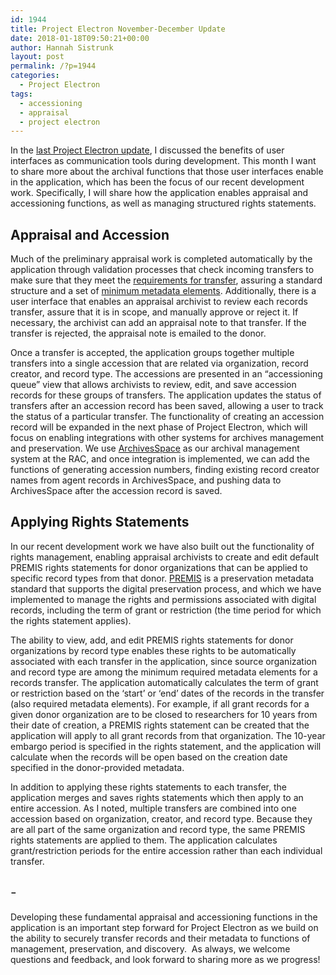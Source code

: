 ```yaml
---
id: 1944
title: Project Electron November-December Update
date: 2018-01-18T09:50:21+00:00
author: Hannah Sistrunk
layout: post
permalink: /?p=1944
categories:
  - Project Electron
tags:
  - accessioning
  - appraisal
  - project electron
---
```

<span style="font-weight: 400;">In the </span>[<span style="font-weight: 400;">last Project Electron update</span>](http://blog.rockarch.org/?p=1923)<span style="font-weight: 400;">, I discussed the benefits of user interfaces as communication tools during development. This month I want to share more about the archival functions that those user interfaces enable in the application, which has been the focus of our recent development work. Specifically, I will share how the application enables appraisal and accessioning functions, as well as managing structured rights statements.</span>

<!--more-->

## **Appraisal and Accession**

<span style="font-weight: 400;">Much of the preliminary appraisal work is completed automatically by the application through validation processes that check incoming transfers to make sure that they meet the </span>[<span style="font-weight: 400;">requirements for transfer</span>](https://github.com/RockefellerArchiveCenter/project_electron/blob/master/transfer/requirements.md)<span style="font-weight: 400;">, assuring a standard structure and a set of </span>[<span style="font-weight: 400;">minimum metadata elements</span>](https://github.com/RockefellerArchiveCenter/project_electron/blob/master/transfer/bagit-specification.md)<span style="font-weight: 400;">. Additionally, there is a user interface that enables an appraisal archivist to review each records transfer, assure that it is in scope, and manually approve or reject it. If necessary, the archivist can add an appraisal note to that transfer. If the transfer is rejected, the appraisal note is emailed to the donor. </span>

<span style="font-weight: 400;">Once a transfer is accepted, the application groups together multiple transfers into a single accession that are related via organization, record creator, and record type. The accessions are presented in an “accessioning queue” view that allows archivists to review, edit, and save accession records for these groups of transfers. The application updates the status of transfers after an accession record has been saved, allowing a user to track the status of a particular transfer. The functionality of creating an accession record will be expanded in the next phase of Project Electron, which will focus on enabling integrations with other systems for archives management and preservation. We use </span>[<span style="font-weight: 400;">ArchivesSpace</span>](http://archivesspace.org/) <span style="font-weight: 400;">as our archival management system at the RAC, and once integration is implemented, we can add the functions of generating accession numbers, finding existing record creator names from agent records in ArchivesSpace, and pushing data to ArchivesSpace after the accession record is saved.</span>

## **Applying Rights Statements**

<span style="font-weight: 400;">In our recent development work we have also built out the functionality of rights management, enabling appraisal archivists to create and edit default PREMIS rights statements for donor organizations that can be applied to specific record types from that donor. </span>[<span style="font-weight: 400;">PREMIS</span>](https://www.loc.gov/standards/premis/understanding-premis-rev2017.pdf) <span style="font-weight: 400;">is a preservation metadata standard that supports the digital preservation process, and which we have implemented to manage the rights and permissions associated with digital records, including the term of grant or restriction (the time period for which the rights statement applies). </span>

<span style="font-weight: 400;">The ability to view, add, and edit PREMIS rights statements for donor organizations by record type enables these rights to be automatically associated with each transfer in the application, since source organization and record type are among the minimum required metadata elements for a records transfer. The application automatically calculates the term of grant or restriction based on the ‘start’ or ‘end’ dates of the records in the transfer (also required metadata elements). For example, if all grant records for a given donor organization are to be closed to researchers for 10 years from their date of creation, a PREMIS rights statement can be created that the application will apply to all grant records from that organization. The 10-year embargo period is specified in the rights statement, and the application will calculate when the records will be open based on the creation date specified in the donor-provided metadata.</span>

<span style="font-weight: 400;">In addition to applying these rights statements to each transfer, the application merges and saves rights statements which then apply to an entire accession</span><span style="font-weight: 400;">. </span><span style="font-weight: 400;">As I noted, multiple transfers are combined into one accession based on organization, creator, and record type. Because they are all part of the same organization and record type, the same PREMIS rights statements are applied to them. The application calculates grant/restriction periods for the entire accession rather than each individual transfer.</span>

## <span style="font-weight: 400;">-</span>

<span style="font-weight: 400;">Developing these fundamental appraisal and accessioning functions in the application is an important step forward for Project Electron as we build on the ability to securely transfer records and their metadata to functions of management, preservation, and discovery.  As always, we welcome questions and feedback, and look forward to sharing more as we progress!</span>
